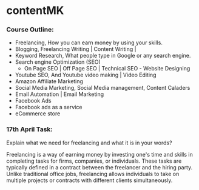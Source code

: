 # contentMK

### Course Outline:
- Freelancing, How you can earn money by using your skills.   
- Blogging, Freelancing Writing | Content Writing |
- Keyword Research, What people type in Google or any search engine.
- Search engine Optimization (SEO)
    - On Page SEO | Off Page SEO | Technical SEO
﻿﻿- Website Designing
- Youtube SEO, And Youtube video making | Video Editing
- Amazon Affiliate Marketing
- Social Media Marketing, Social Media management, Content Caladers
- Email Automation | Email Marketing
- Facebook Ads
- Facebook ads as a service
- eCommerce store

### 17th April Task:

Explain what we need for freelancing and what it is in your words?

Freelancing is a way of earning money by investing one's time and skills in completing tasks for firms, companies, or individuals. These tasks are typically defined in a contract between the freelancer and the hiring party. Unlike traditional office jobs, freelancing allows individuals to take on multiple projects or contracts with different clients simultaneously.
  
